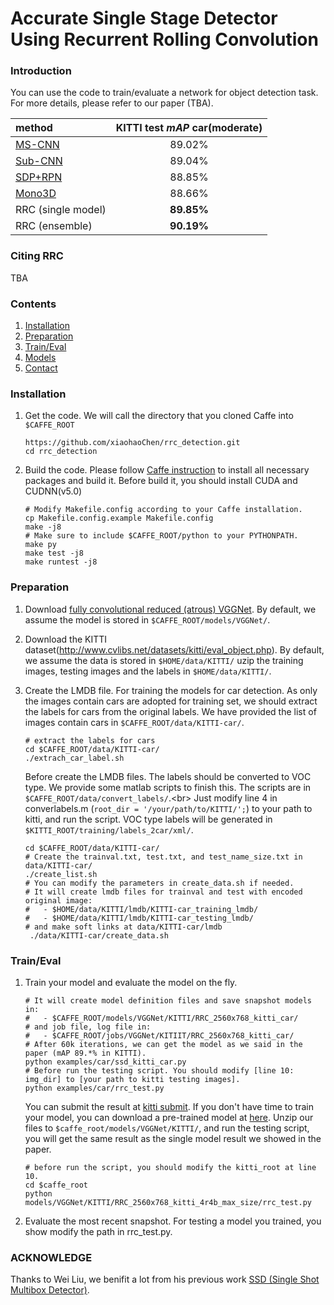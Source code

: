 # Accurate Single Stage Detector Using Recurrent Rolling Convolution


### Introduction

You can use the code to train/evaluate a network for object detection task. For more details, please refer to our paper (TBA).

| method | KITTI test *mAP* car(moderate)|
|:-------|:-----:|
| [MS-CNN](https://github.com/zhaoweicai/mscnn) | 89.02% | 
| [Sub-CNN](https://arxiv.org/pdf/1604.04693.pdf)| 89.04% | 
| [SDP+RPN](http://www.cv-foundation.org/openaccess/content_cvpr_2016/papers/Yang_Exploit_All_the_CVPR_2016_paper.pdf)| 88.85% |
| [Mono3D](http://3dimage.ee.tsinghua.edu.cn/cxz/mono3d)| 88.66% |
| RRC (single model) | **89.85%** |
| RRC (ensemble) | **90.19%** |


### Citing RRC
TBA


### Contents
1. [Installation](#installation)
2. [Preparation](#preparation)
3. [Train/Eval](#traineval)
4. [Models](#models)
4. [Contact](#contact)

### Installation
1. Get the code. We will call the directory that you cloned Caffe into `$CAFFE_ROOT`
   ```Shell
   https://github.com/xiaohaoChen/rrc_detection.git
   cd rrc_detection
   ```

2. Build the code. Please follow [Caffe instruction](http://caffe.berkeleyvision.org/installation.html) to install all necessary packages and build it.
   Before build it, you should install CUDA and CUDNN(v5.0)
   ```Shell
   # Modify Makefile.config according to your Caffe installation.
   cp Makefile.config.example Makefile.config
   make -j8
   # Make sure to include $CAFFE_ROOT/python to your PYTHONPATH.
   make py
   make test -j8
   make runtest -j8
   ```

### Preparation
1. Download [fully convolutional reduced (atrous) VGGNet](https://gist.github.com/weiliu89/2ed6e13bfd5b57cf81d6). 
   By default, we assume the model is stored in `$CAFFE_ROOT/models/VGGNet/`.

2. Download the KITTI dataset(http://www.cvlibs.net/datasets/kitti/eval_object.php). 
   By default, we assume the data is stored in `$HOME/data/KITTI/`
   uzip the training images, testing images and the labels in `$HOME/data/KITTI/`.

3. Create the LMDB file.
   For training the models for car detection.
   As only the images contain cars are adopted for training set, we should extract the labels for cars from the original labels.
   We have provided the list of images contain cars in `$CAFFE_ROOT/data/KITTI-car/`.
   ```Shell
   # extract the labels for cars
   cd $CAFFE_ROOT/data/KITTI-car/
   ./extrach_car_label.sh
   ```
   Before create the LMDB files. The labels should be converted to VOC type. We provide some matlab scripts to finish this. The scripts are in `$CAFFE_ROOT/data/convert_labels/`.\<br> 
   Just modify line 4 in converlabels.m (`root_dir = '/your/path/to/KITTI/';`) to your path to kitti, and run the script. VOC type labels will be generated in `$KITTI_ROOT/training/labels_2car/xml/`. 
   ```Shell
   cd $CAFFE_ROOT/data/KITTI-car/
   # Create the trainval.txt, test.txt, and test_name_size.txt in data/KITTI-car/
   ./create_list.sh
   # You can modify the parameters in create_data.sh if needed.
   # It will create lmdb files for trainval and test with encoded original image:
   #   - $HOME/data/KITTI/lmdb/KITTI-car_training_lmdb/
   #   - $HOME/data/KITTI/lmdb/KITTI-car_testing_lmdb/
   # and make soft links at data/KITTI-car/lmdb
    ./data/KITTI-car/create_data.sh
   ```

### Train/Eval
1. Train your model and evaluate the model on the fly.
   ```Shell
   # It will create model definition files and save snapshot models in:
   #   - $CAFFE_ROOT/models/VGGNet/KITTI/RRC_2560x768_kitti_car/
   # and job file, log file in:
   #   - $CAFFE_ROOT/jobs/VGGNet/KITIIT/RRC_2560x768_kitti_car/
   # After 60k iterations, we can get the model as we said in the paper (mAP 89.*% in KITTI).
   python examples/car/ssd_kitti_car.py
   # Before run the testing script. You should modify [line 10: img_dir] to [your path to kitti testing images].
   python examples/car/rrc_test.py
   ```
   You can submit the result at [kitti submit](http://www.cvlibs.net/datasets/kitti/user_login.php).
   If you don't have time to train your model, you can download a pre-trained model at [here](). 
   Unzip our files to `$caffe_root/models/VGGNet/KITTI/`, and run the testing script, you will get the same result as the single model result we showed in the  paper.
   ```Shell
   # before run the script, you should modify the kitti_root at line 10.
   cd $caffe_root
   python models/VGGNet/KITTI/RRC_2560x768_kitti_4r4b_max_size/rrc_test.py
   ```

2. Evaluate the most recent snapshot.
   For testing a model you trained, you show modify the path in rrc_test.py.


### ACKNOWLEDGE
Thanks to Wei Liu, we benifit a lot from his previous work [SSD (Single Shot Multibox Detector)](https://github.com/weiliu89/caffe/tree/ssd).

